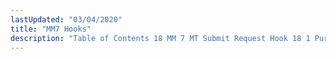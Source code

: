 ```yaml
---
lastUpdated: "03/04/2020"
title: "MM7 Hooks"
description: "Table of Contents 18 MM 7 MT Submit Request Hook 18 1 Purpose 18 2 Interface 18 3 Examples 19 MM 7 MT Submit Response Hook 19 1 Purpose 19 2 Interface 19 3 Examples 20 MM 7 Log Inband Bounce Hook 20 1 Purpose 20 2 Interface 20 3..."
---
```


